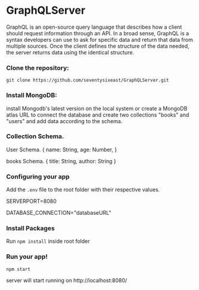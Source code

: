# GraphQLServer
GraphQL is an open-source query language that describes how a client should request information through an API. In a broad sense, GraphQL is a syntax developers can use to ask for specific data and return that data from multiple sources. Once the client defines the structure of the data needed, the server returns data using the identical structure.


### Clone the repository:
```
git clone https://github.com/seventysixeast/GraphQLServer.git
````
### Install MongoDB:
install Mongodb's latest version on the local system or create a MongoDB atlas URL to connect the database and create two collections "books" and "users" and add data according to the schema. 

### Collection Schema.
User Schema.
{
    name: String,
    age: Number,
}

books Schema.
{
   title: String,
   author: String
}

### Configuring your app

Add the `.env` file to the root folder with their respective values.

SERVERPORT=8080

DATABASE_CONNECTION="databaseURL"

### Install Packages 
Run ```npm install``` inside root folder

### Run your app!
```
npm start
````
server will start running on http://localhost:8080/
